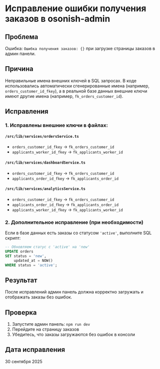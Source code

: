 # Исправление ошибки получения заказов в osonish-admin

## Проблема
Ошибка: `Ошибка получения заказов: {}` при загрузке страницы заказов в админ панели.

## Причина
Неправильные имена внешних ключей в SQL запросах. В коде использовались автоматически сгенерированные имена (например, `orders_customer_id_fkey`), а в реальной базе данных внешние ключи имеют другие имена (например, `fk_orders_customer_id`).

## Исправления

### 1. Исправлены внешние ключи в файлах:

#### `/src/lib/services/ordersService.ts`
- `orders_customer_id_fkey` → `fk_orders_customer_id`
- `applicants_worker_id_fkey` → `fk_applicants_worker_id`

#### `/src/lib/services/dashboardService.ts`
- `orders_customer_id_fkey` → `fk_orders_customer_id`
- `applicants_order_id_fkey` → `fk_applicants_order_id`

#### `/src/lib/services/analyticsService.ts`
- `orders_customer_id_fkey` → `fk_orders_customer_id`
- `applicants_order_id_fkey` → `fk_applicants_order_id`
- `applicants_worker_id_fkey` → `fk_applicants_worker_id`

### 2. Дополнительное исправление (при необходимости)

Если в базе данных есть заказы со статусом `'active'`, выполните SQL скрипт:

```sql
-- Обновляем статус с 'active' на 'new'
UPDATE orders 
SET status = 'new', 
    updated_at = NOW()
WHERE status = 'active';
```

## Результат
После исправлений админ панель должна корректно загружать и отображать заказы без ошибок.

## Проверка
1. Запустите админ панель: `npm run dev`
2. Перейдите на страницу заказов
3. Убедитесь, что заказы загружаются без ошибок в консоли

## Дата исправления
30 сентября 2025

